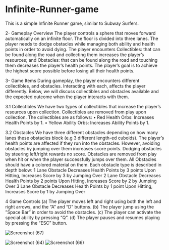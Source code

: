 # Infinite-Runner-game
This is a simple Infinite Runner game, similar to Subway Surfers.

2- Gameplay Overview
The player controls a sphere that moves forward automatically on an infinite floor. The
floor is divided into three lanes. The player needs to dodge obstacles while managing
both ability and health points in order to avoid dying. The player encounters Collectibles: that can be found along the road and collecting them increases the player’s
resources; and Obstacles: that can be found along the road and touching them decreases
the player’s health points. The player’s goal
is to achieve the highest score possible before losing all their health points.

3- Game Items
During gameplay, the player encounters different collectibles, and obstacles. Interacting
with each, affects the player differently. Below, we will discuss collectibles and obstacles
available and the expected outcome when the player interacts with them.

3.1 Collectibles
We have two types of collectibles that increase the player’s resources upon collection.
Collectibles are removed from play upon collection.
The collectibles are as follows:
• Red Health Orbs: Increases Health Points by 1.
• Yellow Ability Orbs: Increases Ability Points by 1.

3.2 Obstacles
We have three different obstacles depending on how many lanes these obstacles block (e.g
3 different length-ed cuboids). The player’s health points are affected if they run into
the obstacles. However, avoiding obstacles by jumping over them increases score points.
Dodging obstacles by steering left/right rewards no score. Obstacles are removed from
play when hit or when the player successfully jumps over them. All Obstacles should have
a colored material on them.
Each obstacle type is described in depth below:
 1 Lane Obstacle Decreases Health Points by 3 points Upon Hitting, Increases Score by 3 by Jumping Over
 2 Lane Obstacle Decreases Health Points by 2 points Upon Hitting, Increases Score by 2 by Jumping Over
 3 Lane Obstacle Decreases Health Points by 1 point Upon Hitting, Increases Score by 1 by Jumping Over
 
 4 Game Controls
(a) The player moves left and right using both the left and right arrows, and the
 “A” and “D” buttons.
(b) The player jump using the ”Space Bar” in order to avoid the
 obstacles.
(c) The player can activate the special ability by pressing “Q”.
(d) The player pauses and resumes playing by pressing the “ESC” button.

![Screenshot (67)](https://user-images.githubusercontent.com/93290914/235306602-ae40121e-32a0-4965-9097-c415cf8091e8.png)

![Screenshot (64)](https://user-images.githubusercontent.com/93290914/235306288-261f102f-2153-4f4f-8cd2-992a45fe91b7.png)
![Screenshot (66)](https://user-images.githubusercontent.com/93290914/235306614-bb613c76-2a61-49df-b5a4-b3478ff5d5eb.png)


